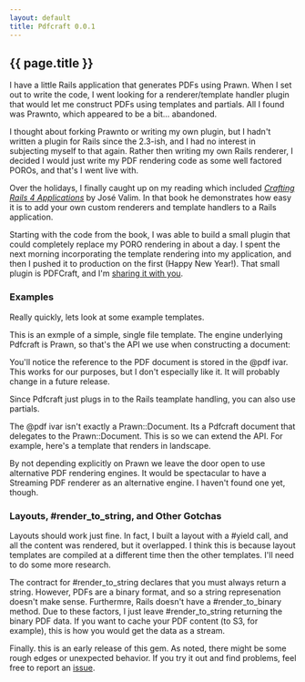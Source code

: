 ```yaml
---
layout: default
title: Pdfcraft 0.0.1
---
```


{{ page.title }}
----------------

I have a little Rails application that generates PDFs using Prawn. When I set
out to write the code, I went looking for a renderer/template handler plugin
that would let me construct PDFs using templates and partials. All I found was
Prawnto, which appeared to be a bit... abandoned.

I thought about forking Prawnto or writing my own plugin, but I hadn't written
a plugin for Rails since the 2.3-ish, and I had no interest in subjecting
myself to that again. Rather then writing my own Rails renderer, I decided I
would just write my PDF rendering code as some well factored POROs, and that's
I went live with.

Over the holidays, I finally caught up on my reading which included [*Crafting
Rails 4 Applications*](http://pragprog.com/book/jvrails2/crafting-rails-4-applications)
by José Valim. In that book he demonstrates how easy it is to add your own
custom renderers and template handlers to a Rails application.

Starting with the code from the book, I was able to build a small plugin that could
completely replace my PORO rendering in about a day.  I spent the next morning
incorporating the template rendering into my application, and then I pushed it
to production on the first (Happy New Year!). That small plugin is PDFCraft,
and I'm [sharing it with you](https://github.com/kofno/pdfcraft).

### Examples

Really quickly, lets look at some example templates.

This is an exmple of a simple, single file template. The engine underlying
Pdfcraft is Prawn, so that's the API we use when constructing a document:

<script src="https://gist.github.com/kofno/8231456.js">&nbsp;</script>

You'll notice the reference to the PDF document is stored in the @pdf ivar.
This works for our purposes, but I don't especially like it. It will probably
change in a future release.

Since Pdfcraft just plugs in to the Rails teamplate handling, you can also use
partials.

<script src="https://gist.github.com/kofno/8231503.js">&nbsp;</script>

The @pdf ivar isn't exactly a Prawn::Document. Its a Pdfcraft document that
delegates to the Prawn::Document. This is so we can extend the API. For
example, here's a template that renders in landscape.

<script src="https://gist.github.com/kofno/8231522.js">&nbsp;</script>

By not depending explicitly on Prawn we leave the door open to use alternative
PDF rendering engines. It would be spectacular to have a Streaming PDF renderer
as an alternative engine. I haven't found one yet, though.

### Layouts, #render_to_string, and Other Gotchas

Layouts should work just fine. In fact, I built a layout with a #yield call,
and all the content was rendered, but it overlapped. I think this is because
layout templates are compiled at a different time then the other templates.
I'll need to do some more research.

The contract for #render_to_string declares that you must always return a
string. However, PDFs are a binary format, and so a string represenation
doesn't make sense. Furthermre, Rails doesn't have a #render_to_binary method.
Due to these factors, I just leave #render_to_string returning the binary PDF
data. If you want to cache your PDF content (to S3, for example), this is how
you would get the data as a stream.

Finally. this is an early release of this gem. As noted, there might be some
rough edges or unexpected behavior. If you try it out and find problems, feel
free to report an [issue](https://github.com/kofno/pdfcraft/issues).


